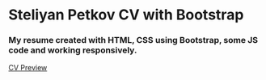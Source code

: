 # Steliyan Petkov CV with Bootstrap

### My resume created with HTML, CSS using Bootstrap, some JS code and working responsively. 

[CV Preview](https://stsp93.github.io/cv-bootstrap/)